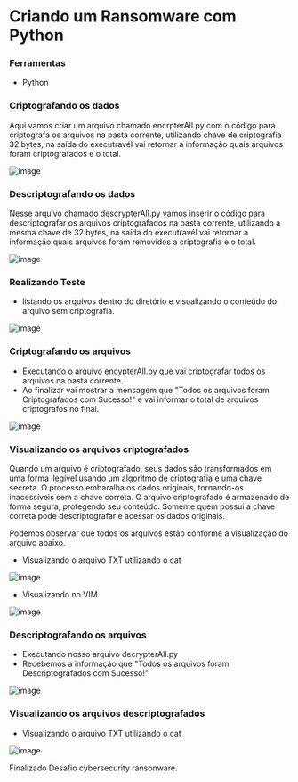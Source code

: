 # Criando um Ransomware com Python

### Ferramentas

- Python

### Criptografando os dados
Aqui vamos criar um arquivo chamado encrpterAll.py com o código para criptografa os arquivos na pasta corrente, utilizando chave de criptografia 32 bytes, na saída do executravél vai retornar a informação quais arquivos foram criptografados e o total.

![image](https://github.com/user-attachments/assets/2c839392-9737-4c5d-ac1c-0cfcf113147f)




### Descriptografando os dados
Nesse arquivo chamado descrypterAll.py vamos inserir o código para descriptografar os arquivos criptografados na pasta corrente, utilizando a mesma chave de 32 bytes, na saída do executravél vai retornar a informação quais arquivos foram removidos a criptografia e o total.

![image](https://github.com/user-attachments/assets/21b014a7-5401-4199-9e3f-2c04153a7420)




### Realizando Teste


- listando os arquivos dentro do diretório e visualizando o conteúdo do arquivo sem criptografia.

![image](https://github.com/user-attachments/assets/bfb0617c-523d-4926-9fea-eb97ba40ceb0)

### Criptografando os arquivos

- Executando o arquivo encypterAll.py que vai criptografar todos os arquivos na pasta corrente.
- Ao finalizar vai mostrar a mensagem que "Todos os arquivos foram Criptografados com Sucesso!" e vai informar o total de arquivos criptografos no final.

![image](https://github.com/user-attachments/assets/4b718451-de8b-4ec3-8f13-d655903a025d)



### Visualizando os arquivos criptografados

Quando um arquivo é criptografado, seus dados são transformados em uma forma ilegível usando um algoritmo de criptografia e uma chave secreta. O processo embaralha os dados originais, tornando-os inacessíveis sem a chave correta. O arquivo criptografado é armazenado de forma segura, protegendo seu conteúdo. Somente quem possui a chave correta pode descriptografar e acessar os dados originais.

Podemos observar que todos os arquivos estão conforme a visualização do arquivo abaixo.

- Visualizando o arquivo TXT utilizando o cat
  
![image](https://github.com/user-attachments/assets/7bac27b7-46ad-44b5-bdc3-5b34a86a0202)


- Visualizando no VIM
  
![image](https://github.com/user-attachments/assets/e99d4f68-ae66-417d-9615-0092f2d3deba)


### Descriptografando os arquivos

- Executando nosso arquivo decrypterAll.py
- Recebemos a informação que "Todos os arquivos foram Descriptografados com Sucesso!"

![image](https://github.com/user-attachments/assets/29a2a1a6-9742-4032-b145-b5b0188b073d)




### Visualizando os arquivos descriptografados


- Visualizando o arquivo TXT utilizando o cat

![image](https://github.com/user-attachments/assets/84dfe17b-a668-4814-a20b-0d051508e026)


Finalizado Desafio cybersecurity ransonware. 
